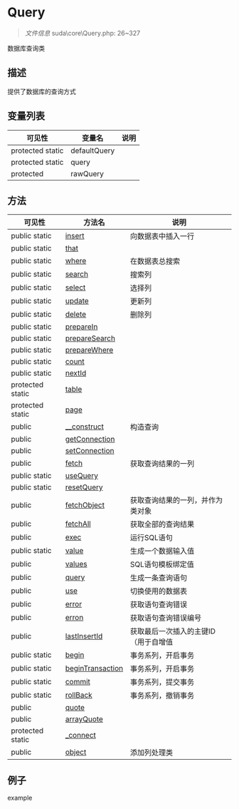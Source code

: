 #  Query 

> *文件信息* suda\core\Query.php: 26~327


数据库查询类


## 描述



提供了数据库的查询方式



## 变量列表
| 可见性 |  变量名   | 说明 |
|--------|----|------|
| protected  static  | defaultQuery | | 
| protected  static  | query | | 
| protected    | rawQuery | | 

## 方法

| 可见性 | 方法名 | 说明 |
|--------|-------|------|
|  public  static|[insert](Query/insert.md) | 向数据表中插入一行 |
|  public  static|[that](Query/that.md) |  |
|  public  static|[where](Query/where.md) | 在数据表总搜索 |
|  public  static|[search](Query/search.md) | 搜索列 |
|  public  static|[select](Query/select.md) | 选择列 |
|  public  static|[update](Query/update.md) | 更新列 |
|  public  static|[delete](Query/delete.md) | 删除列 |
|  public  static|[prepareIn](Query/prepareIn.md) |  |
|  public  static|[prepareSearch](Query/prepareSearch.md) |  |
|  public  static|[prepareWhere](Query/prepareWhere.md) |  |
|  public  static|[count](Query/count.md) |  |
|  public  static|[nextId](Query/nextId.md) |  |
|  protected  static|[table](Query/table.md) |  |
|  protected  static|[page](Query/page.md) |  |
|  public  |[__construct](Query/__construct.md) | 构造查询 |
|  public  |[getConnection](Query/getConnection.md) |  |
|  public  |[setConnection](Query/setConnection.md) |  |
|  public  |[fetch](Query/fetch.md) | 获取查询结果的一列 |
|  public  static|[useQuery](Query/useQuery.md) |  |
|  public  static|[resetQuery](Query/resetQuery.md) |  |
|  public  |[fetchObject](Query/fetchObject.md) | 获取查询结果的一列，并作为类对象 |
|  public  |[fetchAll](Query/fetchAll.md) | 获取全部的查询结果 |
|  public  |[exec](Query/exec.md) | 运行SQL语句 |
|  public  static|[value](Query/value.md) | 生成一个数据输入值 |
|  public  |[values](Query/values.md) | SQL语句模板绑定值 |
|  public  |[query](Query/query.md) | 生成一条查询语句 |
|  public  |[use](Query/use.md) | 切换使用的数据表 |
|  public  |[error](Query/error.md) | 获取语句查询错误 |
|  public  |[erron](Query/erron.md) | 获取语句查询错误编号 |
|  public  |[lastInsertId](Query/lastInsertId.md) | 获取最后一次插入的主键ID（用于自增值 |
|  public  static|[begin](Query/begin.md) | 事务系列，开启事务 |
|  public  static|[beginTransaction](Query/beginTransaction.md) | 事务系列，开启事务 |
|  public  static|[commit](Query/commit.md) | 事务系列，提交事务 |
|  public  static|[rollBack](Query/rollBack.md) | 事务系列，撤销事务 |
|  public  |[quote](Query/quote.md) |  |
|  public  |[arrayQuote](Query/arrayQuote.md) |  |
|  protected  static|[_connect](Query/_connect.md) |  |
|  public  |[object](Query/object.md) | 添加列处理类 |
 

## 例子

example